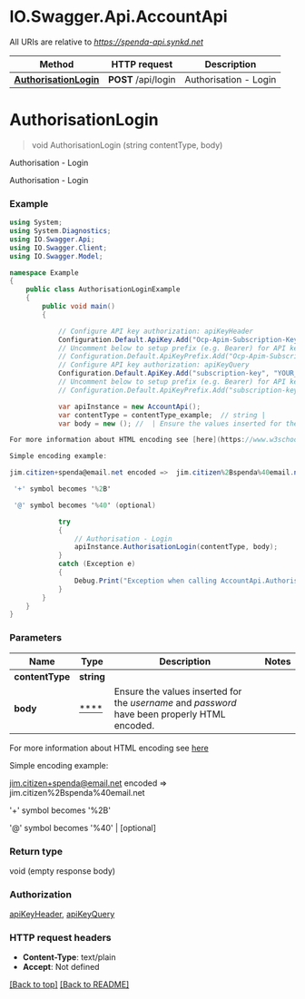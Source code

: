 # IO.Swagger.Api.AccountApi

All URIs are relative to *https://spenda-api.synkd.net*

Method | HTTP request | Description
------------- | ------------- | -------------
[**AuthorisationLogin**](AccountApi.md#authorisationlogin) | **POST** /api/login | Authorisation - Login

<a name="authorisationlogin"></a>
# **AuthorisationLogin**
> void AuthorisationLogin (string contentType,  body)

Authorisation - Login

Authorisation - Login

### Example
```csharp
using System;
using System.Diagnostics;
using IO.Swagger.Api;
using IO.Swagger.Client;
using IO.Swagger.Model;

namespace Example
{
    public class AuthorisationLoginExample
    {
        public void main()
        {

            // Configure API key authorization: apiKeyHeader
            Configuration.Default.ApiKey.Add("Ocp-Apim-Subscription-Key", "YOUR_API_KEY");
            // Uncomment below to setup prefix (e.g. Bearer) for API key, if needed
            // Configuration.Default.ApiKeyPrefix.Add("Ocp-Apim-Subscription-Key", "Bearer");
            // Configure API key authorization: apiKeyQuery
            Configuration.Default.ApiKey.Add("subscription-key", "YOUR_API_KEY");
            // Uncomment below to setup prefix (e.g. Bearer) for API key, if needed
            // Configuration.Default.ApiKeyPrefix.Add("subscription-key", "Bearer");

            var apiInstance = new AccountApi();
            var contentType = contentType_example;  // string | 
            var body = new (); //  | Ensure the values inserted for the _username_ and _password_ have been properly HTML encoded. 

For more information about HTML encoding see [here](https://www.w3schools.com/tags/ref_urlencode.asp)

Simple encoding example: 

jim.citizen+spenda@email.net encoded =>  jim.citizen%2Bspenda%40email.net 

 '+' symbol becomes '%2B' 

 '@' symbol becomes '%40' (optional) 

            try
            {
                // Authorisation - Login
                apiInstance.AuthorisationLogin(contentType, body);
            }
            catch (Exception e)
            {
                Debug.Print("Exception when calling AccountApi.AuthorisationLogin: " + e.Message );
            }
        }
    }
}
```

### Parameters

Name | Type | Description  | Notes
------------- | ------------- | ------------- | -------------
 **contentType** | **string**|  | 
 **body** | [****](.md)| Ensure the values inserted for the _username_ and _password_ have been properly HTML encoded. 

For more information about HTML encoding see [here](https://www.w3schools.com/tags/ref_urlencode.asp)

Simple encoding example: 

jim.citizen+spenda@email.net encoded &#x3D;&gt;  jim.citizen%2Bspenda%40email.net 

 &#x27;+&#x27; symbol becomes &#x27;%2B&#x27; 

 &#x27;@&#x27; symbol becomes &#x27;%40&#x27; | [optional] 

### Return type

void (empty response body)

### Authorization

[apiKeyHeader](../README.md#apiKeyHeader), [apiKeyQuery](../README.md#apiKeyQuery)

### HTTP request headers

 - **Content-Type**: text/plain
 - **Accept**: Not defined

[[Back to top]](#) [[Back to README]](../README.md)

